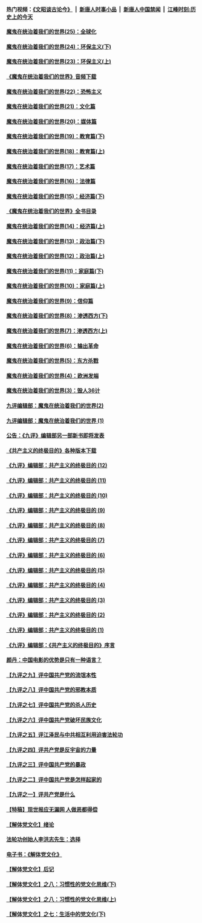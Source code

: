 #### 热门视频：[《文昭谈古论今》](https://github.com/gfw-breaker/wenzhao/blob/master/README.md?t=11021232) &nbsp;|&nbsp; [新唐人时事小品](https://github.com/gfw-breaker/ntdtv-comedy/blob/master/README.md?t=11021232) &nbsp;|&nbsp; [新唐人中国禁闻](https://github.com/gfw-breaker/ntdtv-news/blob/master/README.md?t=11021232) &nbsp;|&nbsp; [江峰时刻:历史上的今天](https://github.com/gfw-breaker/today-in-history/blob/master/README.md?t=11021232) 

#### [魔鬼在统治着我们的世界(25)：全球化](../pages/nsc422/n10788205.md?t=11021232) 

#### [魔鬼在统治着我们的世界(24)：环保主义(下)](../pages/nsc422/n10695307.md?t=11021232) 

#### [魔鬼在统治着我们的世界(23)：环保主义(上)](../pages/nsc422/n10688613.md?t=11021232) 

#### [《魔鬼在统治着我们的世界》音频下载](../pages/nsc422/n10635553.md?t=11021232) 

#### [魔鬼在统治着我们的世界(22)：恐怖主义](../pages/nsc422/n10614727.md?t=11021232) 

#### [魔鬼在统治着我们的世界(21)：文化篇](../pages/nsc422/n10597706.md?t=11021232) 

#### [魔鬼在统治着我们的世界(20)：媒体篇](../pages/nsc422/n10586579.md?t=11021232) 

#### [魔鬼在统治着我们的世界(19)：教育篇(下)](../pages/nsc422/n10564808.md?t=11021232) 

#### [魔鬼在统治着我们的世界(18)：教育篇(上)](../pages/nsc422/n10526970.md?t=11021232) 

#### [魔鬼在统治着我们的世界(17)：艺术篇](../pages/nsc422/n10499093.md?t=11021232) 

#### [魔鬼在统治着我们的世界(16)：法律篇](../pages/nsc422/n10485969.md?t=11021232) 

#### [魔鬼在统治着我们的世界(15)：经济篇(下)](../pages/nsc422/n10469975.md?t=11021232) 

#### [《魔鬼在统治着我们的世界》全书目录](../pages/nsc422/n10464261.md?t=11021232) 

#### [魔鬼在统治着我们的世界(14)：经济篇(上)](../pages/nsc422/n10457370.md?t=11021232) 

#### [魔鬼在统治着我们的世界(13)：政治篇(下)](../pages/nsc422/n10448270.md?t=11021232) 

#### [魔鬼在统治着我们的世界(12)：政治篇(上)](../pages/nsc422/n10444576.md?t=11021232) 

#### [魔鬼在统治着我们的世界(11)：家庭篇(下)](../pages/nsc422/n10440961.md?t=11021232) 

#### [魔鬼在统治着我们的世界(10)：家庭篇(上)](../pages/nsc422/n10435448.md?t=11021232) 

#### [魔鬼在统治着我们的世界(9)：信仰篇](../pages/nsc422/n10432159.md?t=11021232) 

#### [魔鬼在统治着我们的世界(8)：渗透西方(下)](../pages/nsc422/n10429603.md?t=11021232) 

#### [魔鬼在统治着我们的世界(7)：渗透西方(上)](../pages/nsc422/n10426013.md?t=11021232) 

#### [魔鬼在统治着我们的世界(6)：输出革命](../pages/nsc422/n10421536.md?t=11021232) 

#### [魔鬼在统治着我们的世界(5)：东方杀戮](../pages/nsc422/n10417707.md?t=11021232) 

#### [魔鬼在统治着我们的世界(4)：欧洲发端](../pages/nsc422/n10414890.md?t=11021232) 

#### [魔鬼在统治着我们的世界(3)：毁人36计](../pages/nsc422/n10411583.md?t=11021232) 

#### [九评编辑部：魔鬼在统治着我们的世界(2)](../pages/nsc422/n10410036.md?t=11021232) 

#### [九评编辑部：魔鬼在统治着我们的世界 (1)](../pages/nsc422/n10406825.md?t=11021232) 

#### [公告：《九评》编辑部另一部新书即将发表](../pages/nsc422/n10405104.md?t=11021232) 

#### [《共产主义的终极目的》各种版本下载](../pages/nsc422/n10022138.md?t=11021232) 

#### [《九评》编辑部：共产主义的终极目的 (12)](../pages/nsc422/n9933272.md?t=11021232) 

#### [《九评》编辑部：共产主义的终极目的 (11)](../pages/nsc422/n9924973.md?t=11021232) 

#### [《九评》编辑部：共产主义的终极目的 (10)](../pages/nsc422/n9920883.md?t=11021232) 

#### [《九评》编辑部：共产主义的终极目的 (9)](../pages/nsc422/n9916363.md?t=11021232) 

#### [《九评》编辑部：共产主义的终极目的 (8)](../pages/nsc422/n9912488.md?t=11021232) 

#### [《九评》编辑部：共产主义的终极目的 (7)](../pages/nsc422/n9901176.md?t=11021232) 

#### [《九评》编辑部：共产主义的终极目的 (6)](../pages/nsc422/n9899359.md?t=11021232) 

#### [《九评》编辑部：共产主义的终极目的 (5)](../pages/nsc422/n9893174.md?t=11021232) 

#### [《九评》编辑部：共产主义的终极目的 (4)](../pages/nsc422/n9891246.md?t=11021232) 

#### [《九评》编辑部：共产主义的终极目的 (3)](../pages/nsc422/n9879879.md?t=11021232) 

#### [《九评》编辑部：共产主义的终极目的 (2)](../pages/nsc422/n9876205.md?t=11021232) 

#### [《九评》编辑部：共产主义的终极目的 (1)](../pages/nsc422/n9865857.md?t=11021232) 

#### [《九评》编辑部：《共产主义的终极目的》序言](../pages/nsc422/n9862666.md?t=11021232) 

#### [颜丹：中国电影的优势是只有一种语言？](../pages/nsc422/n9583062.md?t=11021232) 

#### [【九评之九】评中国共产党的流氓本性](../pages/nsc422/n737542.md?t=11021232) 

#### [【九评之八】评中国共产党的邪教本质](../pages/nsc422/n735942.md?t=11021232) 

#### [【九评之七】评中国共产党的杀人历史](../pages/nsc422/n733806.md?t=11021232) 

#### [【九评之六】评中国共产党破坏民族文化](../pages/nsc422/n731667.md?t=11021232) 

#### [【九评之五】评江泽民与中共相互利用迫害法轮功](../pages/nsc422/n730058.md?t=11021232) 

#### [【九评之四】评共产党是反宇宙的力量](../pages/nsc422/n727814.md?t=11021232) 

#### [【九评之三】评中国共产党的暴政](../pages/nsc422/n725597.md?t=11021232) 

#### [【九评之二】评中国共产党是怎样起家的](../pages/nsc422/n723946.md?t=11021232) 

#### [【九评之一】评共产党是什么](../pages/nsc422/n722529.md?t=11021232) 

#### [【特稿】现世报应无漏网 人做恶都得偿](../pages/nsc422/n4215167.md?t=11021232) 

#### [【解体党文化】绪论](../pages/nsc422/n1449356.md?t=11021232) 

#### [法轮功创始人李洪志先生：选择](../pages/nsc422/n3580738.md?t=11021232) 

#### [电子书：《解体党文化》](../pages/nsc422/n1573484.md?t=11021232) 

#### [【解体党文化】后记](../pages/nsc422/n1531999.md?t=11021232) 

#### [【解体党文化】之八：习惯性的党文化思维(下)](../pages/nsc422/n1526477.md?t=11021232) 

#### [【解体党文化】之八：习惯性的党文化思维(上)](../pages/nsc422/n1520631.md?t=11021232) 

#### [【解体党文化】之七：生活中的党文化(下)](../pages/nsc422/n1513446.md?t=11021232) 

